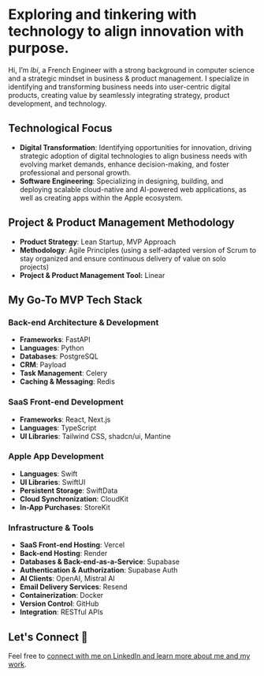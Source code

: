 # Exploring and tinkering with technology to align innovation with purpose.

Hi, I’m *Ibi*, a French Engineer with a strong background in computer science and a strategic mindset in business & product management. I specialize in identifying and transforming business needs into user-centric digital products, creating value by seamlessly integrating strategy, product development, and technology.

## Technological Focus
- **Digital Transformation**: Identifying opportunities for innovation, driving strategic adoption of digital technologies to align business needs with evolving market demands, enhance decision-making, and foster professional and personal growth.
- **Software Engineering**: Specializing in designing, building, and deploying scalable cloud-native and AI-powered web applications, as well as creating apps within the Apple ecosystem.

## **Project & Product Management Methodology**
- **Product Strategy**: Lean Startup, MVP Approach
- **Methodology**: Agile Principles (using a self-adapted version of Scrum to stay organized and ensure continuous delivery of value on solo projects)
- **Project & Product Management Tool:** Linear

## My Go-To MVP Tech Stack
### Back-end Architecture & Development
- **Frameworks**: FastAPI
- **Languages**: Python
- **Databases**: PostgreSQL
- **CRM**: Payload
- **Task Management**: Celery
- **Caching & Messaging**: Redis

### SaaS Front-end Development
- **Frameworks**: React, Next.js
- **Languages**: TypeScript
- **UI Libraries**: Tailwind CSS, shadcn/ui, Mantine

### Apple App Development
- **Languages**: Swift
- **UI Libraries**: SwiftUI
- **Persistent Storage**: SwiftData
- **Cloud Synchronization**: CloudKit
- **In-App Purchases**: StoreKit

### Infrastructure & Tools
- **SaaS Front-end Hosting**: Vercel
- **Back-end Hosting**: Render
- **Databases & Back-end-as-a-Service**: Supabase
- **Authentication & Authorization**: Supabase Auth
- **AI Clients**: OpenAI, Mistral AI
- **Email Delivery Services**: Resend
- **Containerization**: Docker
- **Version Control**: GitHub
- **Integration**: RESTful APIs

## Let's Connect 🤝
Feel free to [connect with me on LinkedIn and learn more about me and my work](https://linkedin.com/in/ibi).
